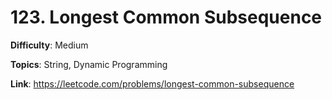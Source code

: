 # 123. Longest Common Subsequence

**Difficulty**: Medium

**Topics**: String, Dynamic Programming

**Link**: https://leetcode.com/problems/longest-common-subsequence
